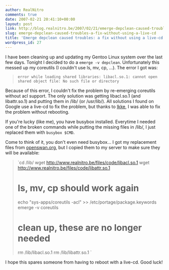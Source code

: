 ```yaml
---
author: RealNitro
comments: true
date: 2007-02-21 20:41:10+00:00
layout: post
link: http://blog.realnitro.be/2007/02/21/emerge-depclean-caused-troubles-a-fix-without-using-a-live-cd/
slug: emerge-depclean-caused-troubles-a-fix-without-using-a-live-cd
title: 'Emerge depclean caused troubles: a fix without using a live-cd'
wordpress_id: 27
---
```


I have been cleaning up and updating my Gentoo Linux system over the last few days. Tonight I decided to do a `emerge -v depclean`. Unfortunately this messed up my coreutils (I couldn't use ls, mv, cp, …). The error I got was:

> `error while loading shared libraries: libacl.so.1: cannot open shared object file: No such file or directory`

Because of this error, I couldn't fix the problem by re-emerging coreutils without acl support. The only solution was getting libacl.so.1 (and libattr.so.1) and putting them in /lib/ (or /usr/lib/). All solutions I found on Google use a live-cd to fix the problem, but thanks to [Ikke](http://blog.eikke.com/index.php/ikke), I was able to fix the problem without rebooting.

If you're lucky (like me), you have busybox installed. Everytime I needed one of the broken commands while putting the missing files in /lib/, I just replaced them with `busybox $CMD`.

Come to think of it, you don't even need busybox… I got my replacement files from [openswan.org](http://www.openswan.org/download/umlrootfs/basic-root/root/lib/), but I copied them to my server to make sure they will be available:

> `cd /lib/
> wget http://www.realnitro.be/files/code/libacl.so.1
> wget http://www.realnitro.be/files/code/libattr.so.1
> # ls, mv, cp should work again
> echo "sys-apps/coreutils -acl" >> /etc/portage/package.keywords
> emerge -v coreutils
> # clean up, these are no longer needed
> rm /lib/libacl.so.1
> rm /lib/libattr.so.1
> `

I hope this spares someone from having to reboot with a live-cd. Good luck!